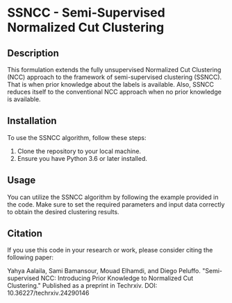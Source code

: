 # SSNCC - Semi-Supervised Normalized Cut Clustering

## Description

This formulation extends the fully unsupervised Normalized Cut Clustering (NCC) approach to the framework of semi-supervised clustering (SSNCC). That is when prior knowledge about the labels is available. Also, SSNCC reduces itself to the conventional NCC approach when no prior knowledge is available.

## Installation

To use the SSNCC algorithm, follow these steps:

1. Clone the repository to your local machine.
2. Ensure you have Python 3.6 or later installed.

## Usage
You can utilize the SSNCC algorithm by following the example provided in the code. Make sure to set the required parameters and input data correctly to obtain the desired clustering results.


## Citation

If you use this code in your research or work, please consider citing the following paper:

Yahya Aalaila, Sami Bamansour, Mouad Elhamdi, and Diego Peluffo. "Semi-supervised NCC: Introducing Prior Knowledge to Normalized Cut Clustering." Published as a preprint in Techrxiv. DOI: 10.36227/techrxiv.24290146

